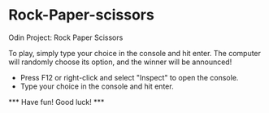 # Rock-Paper-scissors
Odin Project: Rock Paper Scissors

To play, simply type your choice in the console and hit enter. The computer will randomly choose its option, and the winner will be announced!
- Press F12 or right-click and select "Inspect" to open the console.
- Type your choice in the console and hit enter.</p>

*** Have fun! Good luck! ***